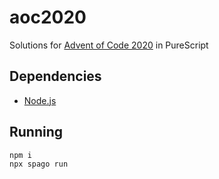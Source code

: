 # aoc2020

Solutions for [Advent of Code 2020](https://adventofcode.com/2020) in PureScript

## Dependencies
- [Node.js](https://nodejs.org/)

## Running
```bash
npm i
npx spago run
```
